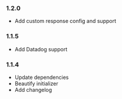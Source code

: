 ### 1.2.0

* Add custom response config and support

### 1.1.5

* Add Datadog support

### 1.1.4

* Update dependencies
* Beautify initializer
* Add changelog